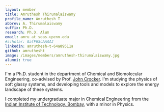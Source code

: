 ```yaml
---
layout: member
title: Amruthesh Thirumalaiswamy
profile_name: Amruthesh T
abbrev: A. Thirumalaiswamy
suffix: Ph.D.
research: Ph.D. Alum
email: amru at seas.upenn.edu
#scholar: GafF6ScAAAAJ
linkedin: amruthesh-t-64a89511a
github: amruthesht
image: /images/members/amruthesh-thirumalaiswamy.jpg
alumni: true
---
```

I'm a Ph.D. student in the department of Chemical and Biomolecular Engineering, co-advised by Prof. [John Crocker](https://crocker.seas.upenn.edu). I'm studying the physics of soft glassy systems, and developing tools and models to explore the energy landscape of these systems.

I completed my undergraduate major in Chemical Engineering from the [Indian Institute of Technology, Bombay](http://www.iitb.ac.in/), with a minor in Physics.
